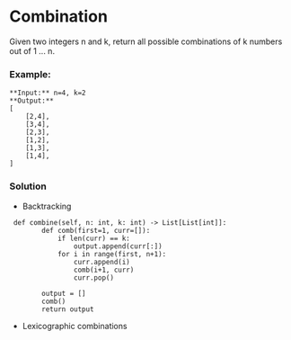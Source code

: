 # Combination

Given two integers n and k, return all possible combinations of k numbers out of 1 ... n.

### Example:
```
**Input:** n=4, k=2
**Output:**
[
    [2,4],
    [3,4],
    [2,3],
    [1,2],
    [1,3],
    [1,4],
]
```


### Solution

- Backtracking
```
 def combine(self, n: int, k: int) -> List[List[int]]:
        def comb(first=1, curr=[]):
            if len(curr) == k:
                output.append(curr[:])
            for i in range(first, n+1):
                curr.append(i)
                comb(i+1, curr)
                curr.pop()
        
        output = []
        comb()
        return output
```
- Lexicographic combinations